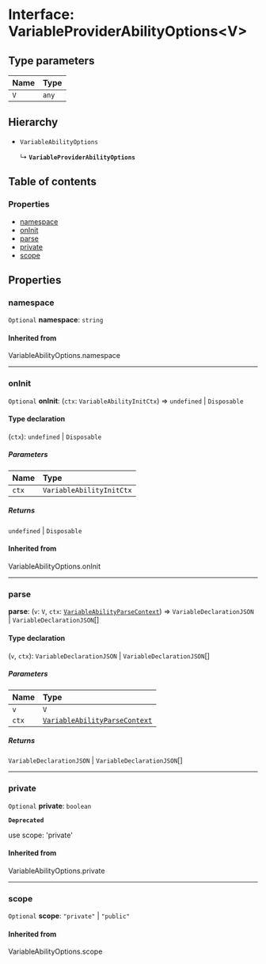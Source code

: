 # Interface: VariableProviderAbilityOptions\<V>

## Type parameters

| Name | Type |
| :------ | :------ |
| `V` | `any` |

## Hierarchy

* `VariableAbilityOptions`

  ↳ **`VariableProviderAbilityOptions`**

## Table of contents

### Properties

* [namespace](/en/auto-docs/node-variable-plugin/interfaces/VariableProviderAbilityOptions.md#namespace)
* [onInit](/en/auto-docs/node-variable-plugin/interfaces/VariableProviderAbilityOptions.md#oninit)
* [parse](/en/auto-docs/node-variable-plugin/interfaces/VariableProviderAbilityOptions.md#parse)
* [private](/en/auto-docs/node-variable-plugin/interfaces/VariableProviderAbilityOptions.md#private)
* [scope](/en/auto-docs/node-variable-plugin/interfaces/VariableProviderAbilityOptions.md#scope)

## Properties

### namespace

`Optional` **namespace**: `string`

#### Inherited from

VariableAbilityOptions.namespace

***

### onInit

`Optional` **onInit**: (`ctx`: `VariableAbilityInitCtx`) => `undefined` | `Disposable`

#### Type declaration

(`ctx`): `undefined` | `Disposable`

##### Parameters

| Name | Type |
| :------ | :------ |
| `ctx` | `VariableAbilityInitCtx` |

##### Returns

`undefined` | `Disposable`

#### Inherited from

VariableAbilityOptions.onInit

***

### parse

**parse**: (`v`: `V`, `ctx`: [`VariableAbilityParseContext`](/en/auto-docs/node-variable-plugin/interfaces/VariableAbilityParseContext.md)) => `VariableDeclarationJSON` | `VariableDeclarationJSON`\[]

#### Type declaration

(`v`, `ctx`): `VariableDeclarationJSON` | `VariableDeclarationJSON`\[]

##### Parameters

| Name | Type |
| :------ | :------ |
| `v` | `V` |
| `ctx` | [`VariableAbilityParseContext`](/en/auto-docs/node-variable-plugin/interfaces/VariableAbilityParseContext.md) |

##### Returns

`VariableDeclarationJSON` | `VariableDeclarationJSON`\[]

***

### private

`Optional` **private**: `boolean`

**`Deprecated`**

use scope: 'private'

#### Inherited from

VariableAbilityOptions.private

***

### scope

`Optional` **scope**: `"private"` | `"public"`

#### Inherited from

VariableAbilityOptions.scope
